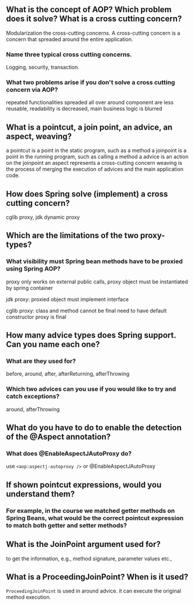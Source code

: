 ## What is the concept of AOP? Which problem does it solve? What is a cross cutting concern?
Modularization the cross-cutting concerns.
A cross-cutting concern is a concern that spreaded around the entire application.  

### Name three typical cross cutting concerns.
Logging, security, transaction.

### What two problems arise if you don't solve a cross cutting concern via AOP?
repeated functionalities spreaded all over around
component are less reusable, 
readability is decreased, main business logic is blurred

## What is a pointcut, a join point, an advice, an aspect, weaving?
a pointcut is a point in the static program, such as a method
a joinpoint is a point in the running program, such as calling a method
a advice is an action on the joinpoint
an aspect represents a cross-cutting concern
weaving is the process of merging the execution of advices and the main application code.

## How does Spring solve (implement) a cross cutting concern?
cglib proxy, jdk dynamic proxy

## Which are the limitations of the two proxy-types?
### What visibility must Spring bean methods have to be proxied using Spring AOP?
proxy only works on external public calls,
proxy object must be instantiated by spring container

jdk proxy:
proxied object must implement interface

cglib proxy:
class and method cannot be final
need to have default constructor
proxy is final

## How many advice types does Spring support. Can you name each one?
### What are they used for?
before, around, after, afterReturning, afterThrowing

### Which two advices can you use if you would like to try and catch exceptions?
around, afterThrowing

## What do you have to do to enable the detection of the @Aspect annotation?
### What does @EnableAspectJAutoProxy do?
use `<aop:aspectj-autoproxy />` or @EnableAspectJAutoProxy

## If shown pointcut expressions, would you understand them?
### For example, in the course we matched getter methods on Spring Beans, what would be the correct pointcut expression to match both getter and setter methods?

## What is the JoinPoint argument used for?
to get the information, e.g., method signature, parameter values etc.,

## What is a ProceedingJoinPoint? When is it used?
`ProceedingJoinPoint` is used in around advice. it can execute the original method execution.